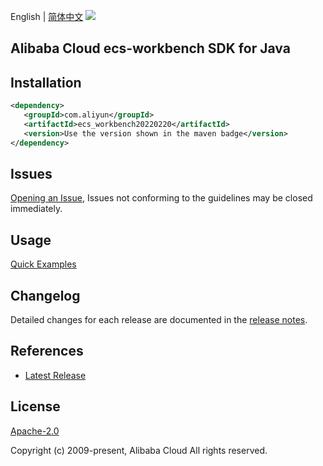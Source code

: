English | [简体中文](README-CN.md)
![](https://aliyunsdk-pages.alicdn.com/icons/AlibabaCloud.svg)

## Alibaba Cloud ecs-workbench SDK for Java

## Installation

```xml
<dependency>
   <groupId>com.aliyun</groupId>
   <artifactId>ecs_workbench20220220</artifactId>
   <version>Use the version shown in the maven badge</version>
</dependency>
```

## Issues
[Opening an Issue](https://github.com/aliyun/alibabacloud-java-sdk/issues/new), Issues not conforming to the guidelines may be closed immediately.

## Usage
[Quick Examples](https://github.com/aliyun/alibabacloud-java-sdk/blob/master/docs/0-Examples-EN.md#quick-examples)

## Changelog
Detailed changes for each release are documented in the [release notes](./ChangeLog.txt).

## References
* [Latest Release](https://github.com/aliyun/alibabacloud-java-sdk/)

## License
[Apache-2.0](http://www.apache.org/licenses/LICENSE-2.0)

Copyright (c) 2009-present, Alibaba Cloud All rights reserved.